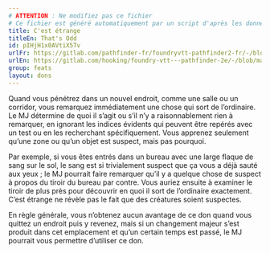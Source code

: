 ```yaml
---
# ATTENTION : Ne modifiez pas ce fichier
# Ce fichier est généré automatiquement par un script d'après les données du module Foundry VTT officiel et de sa traduction
title: C'est étrange
titleEn: That's Odd
id: pIHjH1x0AVtiX5Tv
urlFr: https://gitlab.com/pathfinder-fr/foundryvtt-pathfinder2-fr/-/blob/master/data/feats/pIHjH1x0AVtiX5Tv.htm
urlEn: https://gitlab.com/hooking/foundry-vtt---pathfinder-2e/-/blob/master/packs/data/feats.db/that-s-odd.json
group: feats
layout: dons
---
```

Quand vous pénétrez dans un nouvel endroit, comme une salle ou un corridor, vous remarquez immédiatement une chose qui sort de l’ordinaire. Le MJ détermine de quoi il s’agit ou s’il n’y a raisonnablement rien à remarquer, en ignorant les indices évidents qui peuvent être repérés avec un test ou en les recherchant spécifiquement. Vous apprenez seulement qu’une zone ou qu’un objet est suspect, mais pas pourquoi.

Par exemple, si vous êtes entrés dans un bureau avec une large flaque de sang sur le sol, le sang est si trivialement suspect que ça vous a déjà sauté aux yeux ; le MJ pourrait faire remarquer qu’il y a quelque chose de suspect à propos du tiroir du bureau par contre. Vous auriez ensuite à examiner le tiroir de plus près pour découvrir en quoi il sort de l’ordinaire exactement. C’est étrange ne révèle pas le fait que des créatures soient suspectes.

En règle générale, vous n’obtenez aucun avantage de ce don quand vous quittez un endroit puis y revenez, mais si un changement majeur s’est produit dans cet emplacement et qu’un certain temps est passé, le MJ pourrait vous permettre d’utiliser ce don.



